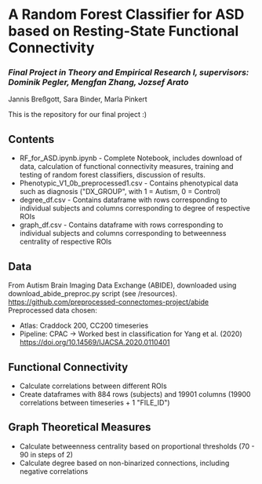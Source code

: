 # A Random Forest Classifier for ASD based on Resting-State Functional Connectivity
### *Final Project in Theory and Empirical Research I, supervisors: Dominik Pegler, Mengfan Zhang, Jozsef Arato* 
Jannis Breßgott, Sara Binder, Marla Pinkert

This is the repository for our final project :)

## Contents
- RF_for_ASD.ipynb.ipynb - Complete Notebook, includes download of data, calculation of functional connectivity measures, training and testing of random forest classifiers, discussion of results.
- Phenotypic_V1_0b_preprocessed1.csv - Contains phenotypical data such as diagnosis ("DX_GROUP", with 1 = Autism, 0 = Control)
- degree_df.csv - Contains dataframe with rows corresponding to individual subjects and columns corresponding to degree of respective ROIs
- graph_df.csv - Contains dataframe with rows corresponding to individual subjects and columns corresponding to betweenness centrality of respective ROIs


## Data
From Autism Brain Imaging Data Exchange (ABIDE), downloaded using download_abide_preproc.py script (see /resources). https://github.com/preprocessed-connectomes-project/abide 
Preprocessed data chosen:
- Atlas: Craddock 200, CC200 timeseries 
- Pipeline: CPAC → Worked best in classification for Yang et al. (2020) https://doi.org/10.14569/IJACSA.2020.0110401 

## Functional Connectivity
- Calculate correlations between different ROIs
- Create dataframes with 884 rows (subjects) and 19901 columns (19900 correlations between timeseries + 1 "FILE_ID")

## Graph Theoretical Measures
- Calculate betweenness centrality based on proportional thresholds (70 - 90 in steps of 2)
- Calculate degree based on non-binarized connections, including negative correlations
